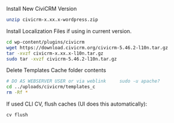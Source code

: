 Install New CiviCRM Version

```sh
unzip civicrm-x.xx.x-wordpress.zip
```

Install Localization Files if using in current version.

```sh
cd wp-content/plugins/civicrm
wget https://download.civicrm.org/civicrm-5.46.2-l10n.tar.gz
tar -xvzf civicrm-x.xx.x-l10n.tar.gz
sudo tar -xvzf civicrm-5.46.2-l10n.tar.gz
```

Delete Templates Cache folder contents  

```sh
# DO AS WEBSERVER USER or via weblink     sudo -u apache?
cd ../uploads/civicrm/templates_c
rm -Rf *
```

If used CLI CV, flush caches (UI does this automatically):

```sh
cv flush
```
